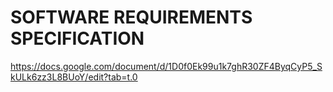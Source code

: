 # SOFTWARE REQUIREMENTS SPECIFICATION
https://docs.google.com/document/d/1D0f0Ek99u1k7ghR30ZF4ByqCyP5_SkULk6zz3L8BUoY/edit?tab=t.0